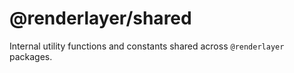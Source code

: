 # @renderlayer/shared

Internal utility functions and constants shared across `@renderlayer` packages.
